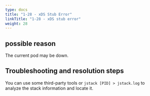 ```yaml
---
type: docs
title: "1-28 - xDS Stub Error"
linkTitle: "1-28 - xDS stub error"
weight: 28
---
```


## possible reason

The current pod may be down.

## Troubleshooting and resolution steps

You can use some third-party tools or `jstack [PID] > jstack.log` to analyze the stack information and locate it.

<p style="margin-top: 3rem;"> </p>